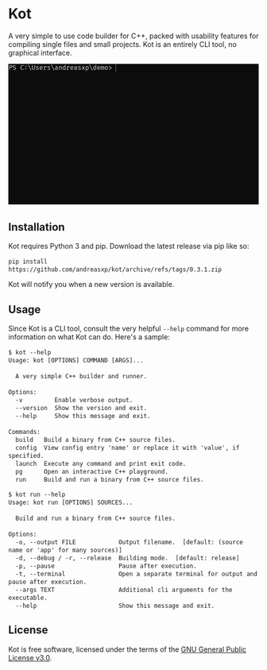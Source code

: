# Kot
A very simple to use code builder for C++, packed with usability features for compiling single files and small projects.
Kot is an entirely CLI tool, no graphical interface.

![Kot demo](/assets/demo.gif)

## Installation
Kot requires Python 3 and pip. Download the latest release via pip like so:
```
pip install https://github.com/andreasxp/kot/archive/refs/tags/0.3.1.zip
```
Kot will notify you when a new version is available.

## Usage
Since Kot is a CLI tool, consult the very helpful `--help` command for more information on what Kot can do. Here's a sample:
```
$ kot --help
Usage: kot [OPTIONS] COMMAND [ARGS]...

  A very simple C++ builder and runner.

Options:
  -v         Enable verbose output.
  --version  Show the version and exit.
  --help     Show this message and exit.

Commands:
  build   Build a binary from C++ source files.
  config  View config entry 'name' or replace it with 'value', if specified.
  launch  Execute any command and print exit code.
  pg      Open an interactive C++ playground.
  run     Build and run a binary from C++ source files.
```
```
$ kot run --help
Usage: kot run [OPTIONS] SOURCES...

  Build and run a binary from C++ source files.

Options:
  -o, --output FILE            Output filename.  [default: (source name or 'app' for many sources)]
  -d, --debug / -r, --release  Building mode.  [default: release]
  -p, --pause                  Pause after execution.
  -t, --terminal               Open a separate terminal for output and pause after execution.
  --args TEXT                  Additional cli arguments for the executable.
  --help                       Show this message and exit.
```

## License
Kot is free software, licensed under the terms of the [GNU General Public License v3.0](LICENSE.txt).
